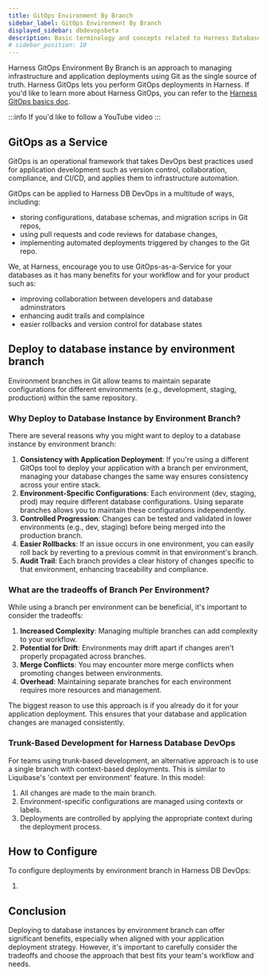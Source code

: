 ```yaml
---
title: GitOps Environment By Branch 
sidebar_label: GitOps Environment By Branch
displayed_sidebar: dbdevopsbeta
description: Basic terminology and concepts related to Harness Database DevOps
# sidebar_position: 10
---
```


Harness GitOps Environment By Branch is an approach to managing infrastructure and application deployments using Git as the single source of truth. Harness GitOps lets you perform GitOps deployments in Harness. If you'd like to learn more about Harness GitOps, you can refer to the [Harness GitOps basics doc](../continuous-delivery/gitops/get-started/harness-git-ops-basics.md). 

:::info
If you'd like to follow a YouTube video 
:::

## GitOps as a Service

GitOps is an operational framework that takes DevOps best practices used for application development such as version control, collaboration, compliance, and CI/CD, and applies them to infrastructure automation.

GitOps can be applied to Harness DB DevOps in a multitude of ways, including:

 - storing configurations, database schemas, and migration scrips in Git repos,
 - using pull requests and code reviews for database changes,
 - implementing automated deployments triggered by changes to the Git repo.

We, at Harness, encourage you to use GitOps-as-a-Service for your databases as it has many benefits for your workflow and for your product such as:

 - improving collaboration between developers and database adminstrators
 - enhancing audit trails and complaince
 - easier rollbacks and version control for database states

## Deploy to database instance by environment branch

Environment branches in Git allow teams to maintain separate configurations for different environments (e.g., development, staging, production) within the same repository.

### Why Deploy to Database Instance by Environment Branch?

There are several reasons why you might want to deploy to a database instance by environment branch:

 1. **Consistency with Application Deployment**: If you're using a different GitOps tool to deploy your application with a branch per
 environment, managing your database changes the same way ensures consistency across your entire stack.
 2. **Environment-Specific Configurations**: Each environment (dev, staging, prod) may require different database configurations. Using 
  separate branches allows you to maintain these configurations independently.
 3. **Controlled Progression**: Changes can be tested and validated in lower environments (e.g., dev, staging) before being merged into the production branch.
 4. **Easier Rollbacks**: If an issue occurs in one environment, you can easily roll back by reverting to a previous commit in that 
  environment's branch.
 5. **Audit Trail**: Each branch provides a clear history of changes specific to that environment, enhancing traceability and compliance.

### What are the tradeoffs of Branch Per Environment?

While using a branch per environment can be beneficial, it's important to consider the tradeoffs:

 1. **Increased Complexity**: Managing multiple branches can add complexity to your workflow.
 2. **Potential for Drift**: Environments may drift apart if changes aren't properly propagated across branches.
 3. **Merge Conflicts**: You may encounter more merge conflicts when promoting changes between environments.
 4. **Overhead**: Maintaining separate branches for each environment requires more resources and management.

The biggest reason to use this approach is if you already do it for your application deployment. This ensures that your database and application changes are managed consistently.

### Trunk-Based Development for Harness Database DevOps 

For teams using trunk-based development, an alternative approach is to use a single branch with context-based deployments. This is similar to Liquibase's 'context per environment' feature. In this model:

 1. All changes are made to the main branch.
 2. Environment-specific configurations are managed using contexts or labels.
 3. Deployments are controlled by applying the appropriate context during the deployment process.

## How to Configure

To configure deployments by environment branch in Harness DB DevOps:

 1. 


## Conclusion 

Deploying to database instances by environment branch can offer significant benefits, especially when aligned with your application deployment strategy. However, it's important to carefully consider the tradeoffs and choose the approach that best fits your team's workflow and needs. 